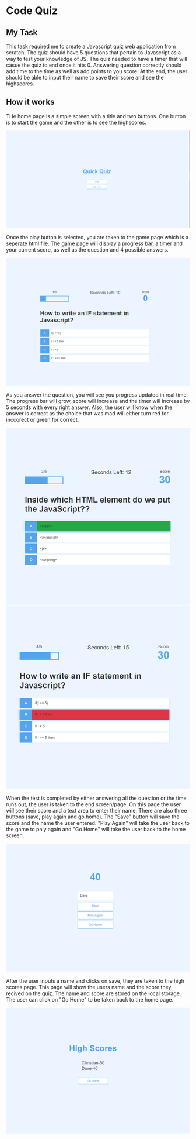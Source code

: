 # Code Quiz

## My Task

This task required me to create a Javascript quiz web application from scratch. The quiz should have 5 questions that pertain to Javascript as a way to test your knowledge of JS. The quiz needed to have a timer that will casue the quiz to end once it hits 0. Answering question correctly should add time to the time as well as add points to you score. At the end, the user should be able to input their name to save their score and see the highscores.

## How it works

THe home page is a simple screen with a title and two buttons. One button is to start the game and the other is to see the highscores. 

<img src=".\assets\images\01.PNG">

Once the play button is selected, you are taken to the game page which is a seperate html file. The game page will display a progress bar, a timer and your current score, as well as the question and 4 possible answers.

<img src=".\assets\images\02.PNG">

As you answer the question, you will see you progress updated in real time. The progress bar will grow, score will increase and the timer will increase by 5 seconds with every right answer. Also, the user will know when the answer is correct as the choice that was mad will either turn red for inccorect or green for correct.

<img src=".\assets\images\03.PNG">

<img src=".\assets\images\04.PNG">

When the test is completed by either answering all the question or the time runs out, the user is taken to the end screen/page. On this page the user will see their score and a text area to enter their name. There are also three buttons (save, play again and go home). The "Save" button will save the score and the name the user entered. "Play Again" will take the user back to the game to paly again and "Go Home" will take the user back to the home screen.

<img src=".\assets\images\05.PNG">

After the user inputs a name and clicks on save, they are taken to the high scores page. This page will show the users name and the score they recived on the quiz. The name and score are stored on the local storage. The user can click on "Go Home" to be taken back to the home page.

<img src=".\assets\images\06.PNG">